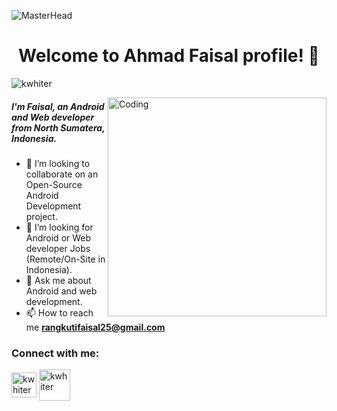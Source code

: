 ![MasterHead](https://github.com/kwhiter/kwhiter/blob/main/src/bg.png)
<h1 align="center">Welcome to Ahmad Faisal profile! 👋</h1>

<p align="left"> <img src="https://komarev.com/ghpvc/?username=kwhiter&label=Profile%20views&color=129e00&style=plastic" alt="kwhiter" /> </p>
<img align="right" alt="Coding" width="350" src="https://github.com/kwhiter/kwhiter/blob/main/src/code.png">

<h5>I'm Faisal, an Android and Web developer from North Sumatera, Indonesia.</h5>

- 👯 I’m looking to collaborate on an Open-Source Android Development project.
- 💼 I’m looking for Android or Web developer Jobs (Remote/On-Site in Indonesia).
- 💬 Ask me about Android and web development.
- 📫 How to reach me **rangkutifaisal25@gmail.com**


<h3 align="left">Connect with me:</h3>
<p align="left">
<a href="https://www.linkedin.com/in/faisalkun/" target="blank"><img align="center" src="https://github.com/kwhiter/kwhiter/blob/main/src/in.png" alt="kwhiter" height="40" width="40" target="_blank" /></a>
<a href="https://www.instagram.com/heeisal/" target="blank"><img align="center" src="https://github.com/kwhiter/kwhiter/blob/main/src/ig.png" alt="kwhiter" height="50" width="50" target="_blank" /></a>
